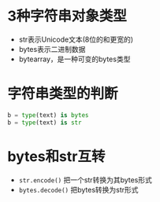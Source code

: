 # 3种字符串对象类型

- str表示Unicode文本(8位的和更宽的)
- bytes表示二进制数据
- bytearray，是一种可变的bytes类型

# 字符串类型的判断

```python
b = type(text) is bytes
b = type(text) is str
```

# bytes和str互转

- `str.encode()` 把一个str转换为其bytes形式
- `bytes.decode()` 把bytes转换为str形式
